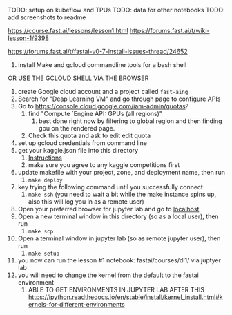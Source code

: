 
TODO: setup on kubeflow and TPUs
TODO: data for other notebooks
TODO: add screenshots to readme


https://course.fast.ai/lessons/lesson1.html
https://forums.fast.ai/t/wiki-lesson-1/9398

https://forums.fast.ai/t/fastai-v0-7-install-issues-thread/24652 

1. install Make and gcloud commandline tools for a bash shell

OR USE THE GCLOUD SHELL VIA THE BROWSER

1. create Google cloud account and a project called `fast-aing`
1. Search for "Deap Learning VM" and go through page to configure APIs
1. Go to https://console.cloud.google.com/iam-admin/quotas?
    1. find "Compute `Engine API: GPUs (all regions)"
        1. best done right now by filtering to global region and then finding gpu on the rendered page.
    1. Check this quota and ask to edit edit quota
1. set up gcloud credentials from command line
1. get your kaggle.json file into this directory 
    1. [Instructions](https://github.com/Kaggle/kaggle-api)
    1. make sure you agree to any kaggle competitions first
1. update makefile with your project, zone, and deployment name, then run
    1. `make deploy` 
1. key trying the following command until you successfully connect
    1. `make ssh` (you need to wait a bit while the make instance spins up, also this will log you in as a remote user)
1. Open your preferred browser for jupyter lab and go to [localhost](http://8080:localhost:8080)
1. Open a new terminal window in this directory (so as a local user), then run
    1. `make scp`
1. Open a terminal window in jupyter lab (so as remote jupyter user), then run
    1. `make setup`
1. you now can run the lesson #1 notebook: fastai/courses/dl1/ via juptyer lab
1. you will need to change the kernel from the default to the fastai environment
    1. ABLE TO GET ENVIRONMENTS IN JUPYTER LAB AFTER THIS https://ipython.readthedocs.io/en/stable/install/kernel_install.html#kernels-for-different-environments